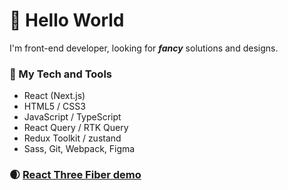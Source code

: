 # :milky_way: Hello World
I'm front-end developer, looking for **_fancy_** solutions and designs.

### :nut_and_bolt: My Tech and Tools
* React (Next.js)
* HTML5 / CSS3
* JavaScript / TypeScript
* React Query / RTK Query
* Redux Toolkit / zustand
* Sass, Git, Webpack, Figma

### 🌒 [React Three Fiber demo](https://main--pepega-portal.netlify.app/)
